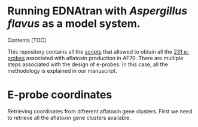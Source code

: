 Running EDNAtran with *Aspergillus flavus* as a model system.
===
Contents
[TOC]

This repository contains all the [scripts](/scripts) that allowed to obtain all the [231 e-probes](/results/eprobes/AF70-80.fasta) associated with aflatoxin production in AF70.
There are multiple steps associated with the design of e-probes. In this case, all the methodology is explained in our manuscript.

# E-probe coordinates
Retrieving coordinates from difrerent aflatoxin gene clusters. First we need to retrieve all the aflatoxin gene clusters available.
